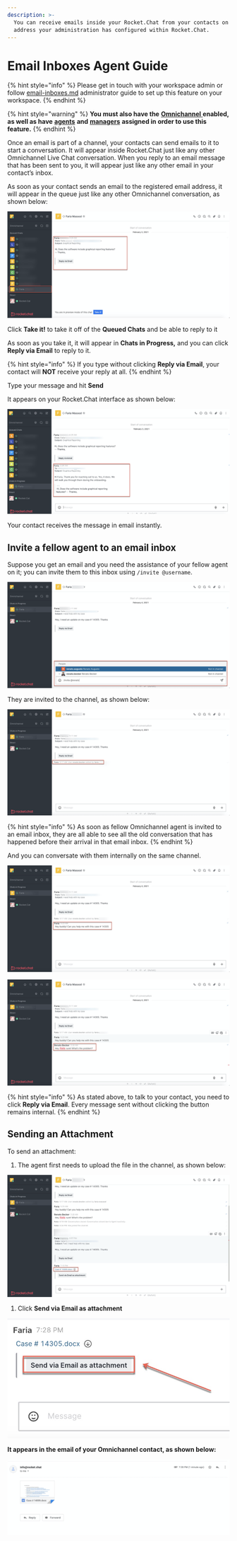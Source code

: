```yaml
---
description: >-
  You can receive emails inside your Rocket.Chat from your contacts on an email
  address your administration has configured within Rocket.Chat.
---
```


# Email Inboxes Agent Guide

{% hint style="info" %}
Please get in touch with your workspace admin or follow [email-inboxes.md](../rocket.chat-workspace-administration/email-inboxes.md "mention")  administrator guide to set up this feature on your workspace.&#x20;
{% endhint %}

{% hint style="warning" %}
**You must also have the** [**Omnichannel** ](https://docs.rocket.chat/guides/administration/settings/omnichannel-admins-guide#enable-omnichannel)**enabled, as well as have** [**agents**](https://docs.rocket.chat/guides/omnichannel/agents) **and** [**managers**](https://docs.rocket.chat/guides/omnichannel/managers) **assigned in order to use this feature.**
{% endhint %}

Once an email is part of a channel, your contacts can send emails to it to start a conversation. It will appear inside Rocket.Chat just like any other Omnichannel Live Chat conversation. When you reply to an email message that has been sent to you, it will appear just like any other email in your contact’s inbox.

As soon as your contact sends an email to the registered email address, it will appear in the queue just like any other Omnichannel conversation, as shown below:

![](<../../.gitbook/assets/image (217).png>)

Click **Take it!** to take it off of the **Queued Chats** and be able to reply to it

As soon as you take it, it will appear in **Chats in Progress,** and you can click **Reply via Email** to reply to it.

{% hint style="info" %}
If you type without clicking **Reply via Email**, your contact will **NOT** receive your reply at all.
{% endhint %}

Type your message and hit **Send**

It appears on your Rocket.Chat interface as shown below:

![](<../../.gitbook/assets/image (221).png>)

Your contact receives the message in email instantly.

## Invite a fellow agent to an email inbox

Suppose you get an email and you need the assistance of your fellow agent on it; you can invite them to this inbox using `/invite @username`.

![](<../../.gitbook/assets/image (235).png>)

They are invited to the channel, as shown below:

![](<../../.gitbook/assets/image (237).png>)

{% hint style="info" %}
As soon as fellow Omnichannel agent is invited to an email inbox, they are all able to see all the old conversation that has happened before their arrival in that email inbox.
{% endhint %}

And you can conversate with them internally on the same channel.

![](<../../.gitbook/assets/image (239).png>)

![](<../../.gitbook/assets/image (241).png>)

{% hint style="info" %}
As stated above, to talk to your contact, you need to click **Reply via Email**. Every message sent without clicking the button remains internal.
{% endhint %}

## Sending an Attachment

To send an attachment:

1. The agent first needs to upload the file in the channel, as shown below:

![](<../../.gitbook/assets/image (242).png>)

1. Click **Send via Email as attachment**

![](<../../.gitbook/assets/image (243).png>)

**It appears in the email of your Omnichannel contact, as shown below:**

![](<../../.gitbook/assets/image (244).png>)
